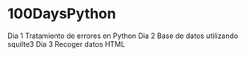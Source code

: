 # 100DaysPython
Dia 1 Tratamiento de errores en Python 
Dia 2 Base de datos utilizando squilte3
Dia 3 Recoger datos HTML 
